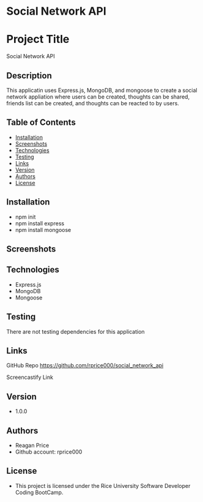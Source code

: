 # Social Network API


# Project Title
Social Network API

## Description
This applicatin uses Express.js, MongoDB, and mongoose to create a social network appliation where users can be created, thoughts can be shared, friends list can be created, and thoughts can be reacted to by users.


## Table of Contents
* [Installation](#installation)
* [Screenshots](#screenshots)
* [Technologies](#technologies)
* [Testing](#testing)
* [Links](#links)
* [Version](#version)
* [Authors](#authors)
* [License](#license)

## Installation
- npm init
- npm install express
- npm install mongoose


## Screenshots


## Technologies
- Express.js
- MongoDB
- Mongoose

## Testing
There are not testing dependencies for this application


## Links
GitHub Repo
https://github.com/rprice000/social_network_api

Screencastify Link


## Version

- 1.0.0

## Authors


- Reagan Price
- Github account: rprice000

## License

- This project is licensed under the Rice University Software Developer Coding BootCamp.